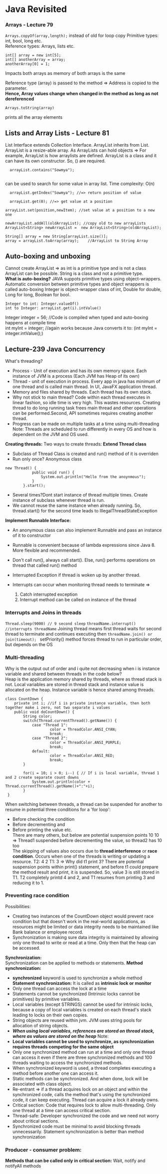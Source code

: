 # Java Revisited

### Arrays - Lecture 79
```Arrays.copyOf(array,length);``` instead of old for loop copy
Primitive types: int, bool, long etc.   
Reference types: Arrays, lists etc.  

```
int[] array = new int[5];
int[] anotherArray = array;
anotherArray[0] = 1;
```
Impacts both arrays as memory of both arrays is the same

Reference type (array) is passed to the method => Address is copied to the parameter.  
__Hence, Array values change when changed in the method as long as not dereferenced__

```
Arrays.toString(array)
```
prints all the array elements

## Lists and Array Lists - Lecture 81
List Interface extends Collection Interface. ArrayList inherits from List.
ArrayList is a resize-able array. As ArrayLists can hold objects => For example, ArrayList<String> is how arraylists are defined. ArrayList is a class and it can have its own constructor. So, () are required.

```
  arrayList.contains("Sowmya"); 
  
``` 
can be used to search for some value in array list. Time complexity: O(n)

```
  arrayList.getIndex("Sowmya"); //=> return position of value
```
```
  arrayList.get(0); //=> get value at a position
``` 
```
arrayList.set(position,newItem); //set value at a position to a new one
```
```
newArrayList.addAll(oldArrayList); //copy old to new arrayLists
ArrayList<String> newArrayList =  new ArrayList<String>(oldArrayList);
```
```
String[] array = new String[arrayList.size()];
array = arrayList.toArray(array);    //ArrayList to String Array
```

## Auto-boxing and unboxing
Cannot create ArrayList<int> => as int is a primitive type and is not a class
ArrayList<Integer> can be possible. 
String is a class and not a primitive type.  
__What is auto-boxing?__
JAVA suppots primitive types using object-wrappers. Automatic conversion between primitive types and object wrappers is called auto-boxing
Integer is object-wrapper class of int,
Double for double,
Long for long,
Boolean for bool.

```
Integer to int: Integer.valueOf()
int to Integer: arrayList.get(i).intValue()
```
Integer integer = 56; //Code is compiled when typed and auto-boxing happens at compile time  
int myInt = integer; //again works because Java converts it to: (int myInt = integer.intValue();)  


## Lecture-239 Java Concurrency
What's threading?
* Process - Unit of execution and has its own memory space. Each instance of JVM is a process (Each JVM has Heap of its own)
* Thread - unit of execution in process. Every app in java has minimum of one thread and is called main thread. In UI, JavaFX application thread. 
* Memory and files shared by threads. Each thread has its own stack. 
* Why not stick to main thread? Code within each thread executes in linear fashion, so idle time is very high. This wastes resources. Creating thread to do long running task frees main thread and other operations can be performed.Second, API sometimes requires creating another thread.
* Progress can be made on multiple tasks at a time using multi-threading
Note: Threads are scheduled to run differently in every OS and how is dependent on the JVM and OS used.

__Creating threads:__
Two ways to create threads:
__Extend Thread class__
* Subclass of Thread Class is created and run() method of it is overriden
* Run only once? Anonymous class
```
new Thread() {
			public void run() {
				System.out.println("Hello from the anoynmous");
			}
		}.start();
```
* Several times?Dont start instance of thread multiple times. Create instance of subclass whenever thread is run.
* We cannot reuse the same instance when already running. So, thread.start() for the second time leads to IllegalThreadStateException

__Implement Runnable Interface:__
* An anonymous class can also implement Runnable and pass an instance of it to constructor
* Runnable is convenient because of lambda expressions since Java 8. More flexible and recommended.
* Don't call run(), always call start(). Else, run() performs operations on thread that called run() method


* Interrupted Exception if thread is woken up by another thread.
* Interrupts can occur when monitoring thread needs to terminate => 
	1. Catch interrupted exception
	2. Interrupt method can be called on instance of the thread
	
### Interrupts and Joins in threads
``` Thread.sleep(9000) // 9 second sleep ```
``` threadName.interrupt() //interrupts threadName ```
Joining thread means first thread waits for second thread to terminate and continues executing then
```threadName.join() or join(timeout); ```
setPriority() method forces thread to run in particular order, but depends on the OS

### Multi-threading
Why is the output out of order and i quite not decreasing when i is instance variable and shared between threads in the code below?  
Heap is the application memory shared by threads, where as thread stack is not. Local variables are stored in thread stack and instance value is allocated on the heap. Instance variable is hence shared among threads. 

```
class CountDown {
	private int i; //if i is private instance variable, then both together make i zero, not two separate i values
	public void doCountDown() {
		String color;
		switch(Thread.currentThread().getName()) {
			case "Thread 1": 
					color = ThreadColor.ANSI_CYAN;
					break;
			case "Thread 2":
					color = ThreadColor.ANSI_PURPLE;
					break;
			default:
					color = ThreadColor.ANSI_RED;
					break;
		}

		for(i = 10; i > 0; i--) { // If i is local variable, thread 1 and 2 create separate count downs
			System.out.println(color + Thread.currentThread().getName()+":"+i);
		}
 }
```


When switching between threads, a thread can be suspended for another to resume in potential three conditions for a 'for loop':
* Before checking the condition
* Before decrementing and 
* Before printing the value etc.   
There are many others, but below are potential suspension points
10 10 => Thread1 suspended before decrementing the value, so thread2 has 10 too  
The skipping of values also occurs due to __thread interference__ or __race condition__. Occurs when one of the threads is writing or updating a resource.
T2: 4 2 T1: 3 => Why did t1 print 3? There are potential suspension points within print() statement, and before t1 could prepare the method result and print, it is suspended. So, value 3 is still stored in T1. T2 completely printd 4 and 2, and T1 resumes from printing 3 and reducing it to 1.  

### Preventing race condition
Possibilities:  
* Creating two instances of the CountDown object would prevent race condition but that doesn't work in the real-world applications, as resources might be limited or data integrity needs to be maintained like Bank balance or employee record.
* Synchronization is making sure data integrity is maintained by allowing only one thread to write or read at a time. Only then that the heap can be accessed.

__Synchronization:__  
Synchronization can be applied to methods or statements.
__Method synchronization:__
* __synchronized__ keyword is used to synchronize a whole method
__Statement synchronization:__ 
It is called as __intrinsic lock or monitor__ 
* Only one thread can access the lock at a time
* Statements cannot be synchronized (Intrinsic locks cannot be primitives) by primitive variables.
* Local variables (except STRINGS) cannot be used for intrinsic locks, because a copy of local variables is created on each thread's stack leading to locks on their own copies.
* String objects are reused within jvm. JVM uses string pools for allocation of string objects.
* ***When using local variables, references are stored on thread stack, where as values are stored on the heap*** 
Note:
* **Local variables cannot be used to synchronize, as synchronization requires threads competing for the same object**
* Only one synchronized method can run at a time and only one thread can access it even if there are three synchronized methods and 100 threads waiting to access the synchronized methods.
* When synchronized keyword is used, a thread completes executing a method before another one can access it.
* Static methods can be synchronized. And when done, lock will be associated with class object. 
* Re-entrant => if a thread acquires lock on an object and within the synchronized code, calls the method that's using the synchronized code, it can keep executing. Thread can acquire a lock it already owns. 
* Critical section: Code that requires lock to allow multi-threading. Only one thread at a time can access critical section.
* Thread-safe: Developer synchronized the code and we need not worry about critical sections.
* Synchronized code must be minimal to avoid blocking threads unnecessarily. Statement synchronization is better than method synchronization


### Producer - consumer problem:
__Methods that can be called only in critical section:__
Wait, notify and notifyAll methods


